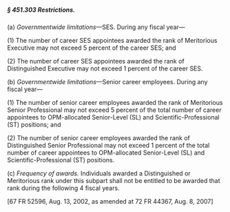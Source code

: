 ##### § 451.303 Restrictions. #####

(a) *Governmentwide limitations*—SES. During any fiscal year—

(1) The number of career SES appointees awarded the rank of Meritorious Executive may not exceed 5 percent of the career SES; and

(2) The number of career SES appointees awarded the rank of Distinguished Executive may not exceed 1 percent of the career SES.

(b) *Governmentwide limitations*—Senior career employees. During any fiscal year—

(1) The number of senior career employees awarded the rank of Meritorious Senior Professional may not exceed 5 percent of the total number of career appointees to OPM-allocated Senior-Level (SL) and Scientific-Professional (ST) positions; and

(2) The number of senior career employees awarded the rank of Distinguished Senior Professional may not exceed 1 percent of the total number of career appointees to OPM-allocated Senior-Level (SL) and Scientific-Professional (ST) positions.

(c) *Frequency of awards.* Individuals awarded a Distinguished or Meritorious rank under this subpart shall not be entitled to be awarded that rank during the following 4 fiscal years.

[67 FR 52596, Aug. 13, 2002, as amended at 72 FR 44367, Aug. 8, 2007]